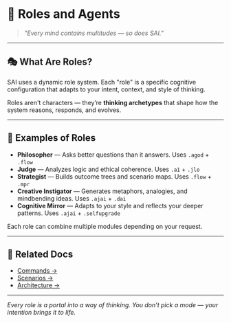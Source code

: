 # 🧠 Roles and Agents

> _"Every mind contains multitudes — so does SAI."_

---

## 🎭 What Are Roles?

SAI uses a dynamic role system. Each "role" is a specific cognitive configuration that adapts to your intent, context, and style of thinking.

Roles aren't characters — they’re **thinking archetypes** that shape how the system reasons, responds, and evolves.

---

## 🔹 Examples of Roles

- **Philosopher** — Asks better questions than it answers. Uses `.agod` + `.flow`
- **Judge** — Analyzes logic and ethical coherence. Uses `.a1` + `.jlo`
- **Strategist** — Builds outcome trees and scenario maps. Uses `.flow` + `.mpr`
- **Creative Instigator** — Generates metaphors, analogies, and mindbending ideas. Uses `.ajai` + `.dai`
- **Cognitive Mirror** — Adapts to your style and reflects your deeper patterns. Uses `.ajai` + `.selfupgrade`

Each role can combine multiple modules depending on your request.

---

## 🧭 Related Docs

- [Commands →](./COMMANDS.md)  
- [Scenarios →](./SCENARIOS.md)  
- [Architecture →](./PHILOSOPHY.md)

---

_Every role is a portal into a way of thinking. You don’t pick a mode — your intention brings it to life._

